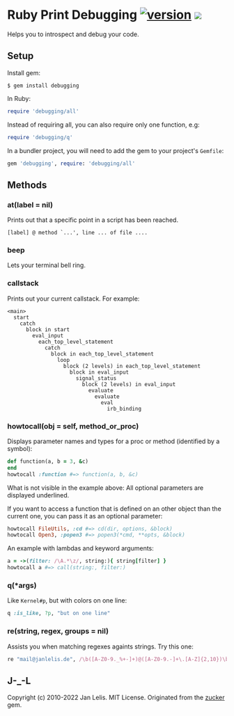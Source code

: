# Ruby Print Debugging [![version](https://badge.fury.io/rb/debugging.svg)](https://badge.fury.io/rb/debugging) [<img src="https://github.com/janlelis/debugging/workflows/Test/badge.svg" />](https://github.com/janlelis/debugging/actions?query=workflow%3ATest)

Helps you to introspect and debug your code.


## Setup

Install gem:

```
$ gem install debugging
```


In Ruby:

```ruby
require 'debugging/all'
```

Instead of requiring all, you can also require only one function, e.g:

```ruby
require 'debugging/q'
```

In a bundler project, you will need to add the gem to your project's `Gemfile`:

```ruby
gem 'debugging', require: 'debugging/all'
```

## Methods
### at(label = nil)

Prints out that a specific point in a script has been reached.

```
[label] @ method `...', line ... of file ....
```

### beep

Lets your terminal bell ring.

### callstack

Prints out your current callstack. For example:

```
<main>
  start
    catch
      block in start
        eval_input
          each_top_level_statement
            catch
              block in each_top_level_statement
                loop
                  block (2 levels) in each_top_level_statement
                    block in eval_input
                      signal_status
                        block (2 levels) in eval_input
                          evaluate
                            evaluate
                              eval
                                irb_binding
```

### howtocall(obj = self, method_or_proc)

Displays parameter names and types for a proc or method (identified by a symbol):

```ruby
def function(a, b = 3, &c)
end
howtocall :function #=> function(a, b, &c)
```

What is not visible in the example above: All optional parameters are displayed underlined.

If you want to access a function that is defined on an other object than the current one,
you can pass it as an optional parameter:

```ruby
howtocall FileUtils, :cd #=> cd(dir, options, &block)
howtocall Open3, :popen3 #=> popen3(*cmd, **opts, &block)

```

An example with lambdas and keyword arguments:

```ruby
a = ->(filter: /\A.*\z/, string:){ string[filter] }
howtocall a #=> call(string:, filter:)
```

### q(*args)

Like `Kernel#p`, but with colors on one line:

```ruby
q :is_like, ?p, "but on one line"
```

### re(string, regex, groups = nil)

Assists you when matching regexes againts strings. Try this one:

```ruby
re "mail@janlelis.de", /\b([A-Z0-9._%+-]+)@([A-Z0-9.-]+\.[A-Z]{2,10})\b/i, 0..2
```

## J-_-L

Copyright (c) 2010-2022 Jan Lelis. MIT License. Originated from the
[zucker](https://github.com/janlelis/sugar_refinery) gem.
